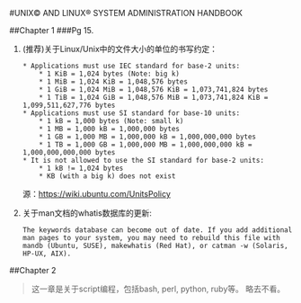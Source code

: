 #UNIX&copy; AND LINUX® SYSTEM ADMINISTRATION HANDBOOK

##Chapter 1
###Pg 15.
1. (推荐)关于Linux/Unix中的文件大小的单位的书写约定： 

	```
	* Applications must use IEC standard for base-2 units:
		* 1 KiB = 1,024 bytes (Note: big k)
		* 1 MiB = 1,024 KiB = 1,048,576 bytes
		* 1 GiB = 1,024 MiB = 1,048,576 KiB = 1,073,741,824 bytes
		* 1 TiB = 1,024 GiB = 1,048,576 MiB = 1,073,741,824 KiB = 1,099,511,627,776 bytes
	* Applications must use SI standard for base-10 units:
		* 1 kB = 1,000 bytes (Note: small k)
		* 1 MB = 1,000 kB = 1,000,000 bytes
		* 1 GB = 1,000 MB = 1,000,000 kB = 1,000,000,000 bytes
		* 1 TB = 1,000 GB = 1,000,000 MB = 1,000,000,000 kB = 1,000,000,000,000 bytes
	* It is not allowed to use the SI standard for base-2 units:
		* 1 kB != 1,024 bytes
		* KB (with a big k) does not exist
	```
	源：<https://wiki.ubuntu.com/UnitsPolicy>

2. 关于man文档的whatis数据库的更新:

	```
	The keywords database can become out of date. If you add additional man pages to your system, you may need to rebuild this file with mandb (Ubuntu, SUSE), makewhatis (Red Hat), or catman -w (Solaris, HP-UX, AIX).
	```
	
##Chapter 2
>这一章是关于script编程，包括bash, perl, python, ruby等。 略去不看。